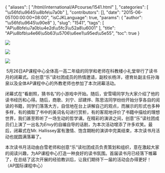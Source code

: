{
    "aliases": [
        "/html/international/APcourse/1541.html"
    ],
    "categories": [
        "\u56fd\u9645\u8bfe\u7a0b"
    ],
    "contributors": [],
    "date": "2015-06-05T00:00:00+08:00",
    "isCJKLanguage": true,
    "params": {
        "author": "\u56fd\u9645\u90e8"
    },
    "slug": "1541",
    "tags": [
        "AP\u8bfe\u7a0b\u4e2d\u5fc3\u52a8\u6001"
    ],
    "title": "AP\u8bfb\u4e66\u5b63\u5706\u6ee1\u95ed\u5e55",
    "toc": true
}

![](https://cdn.tfls.online/mirror/full/5f87d630a03175267ea0294d97685aef74163102.jpg)




![](https://cdn.tfls.online/mirror/full/39aa09a9a8ee84cb34714933274b010912b48027.jpg)




![](https://cdn.tfls.online/mirror/full/31998f4bdf3f60989bd5ce78bd0559e3c1d66910.jpg)




  





  





 5月26日AP课程中心全体高一高二年级的同学和老师在科教楼小礼堂举行了读书月的闭幕式。应创意“乐”读社团成员的热情邀请，副校长杨洋，德育处副主任孙海泉以及全体AP课程中心的外教老师也参加了本次闭幕活动。




闭幕式在“看剧照，猜书名”的小游戏中开始。随后，安雪瑒同学为大家介绍了他的读书经历和心得。随后，商歌、刘宁、邱建烨、陈思洁同学纷纷开始分享各自的阅读的书籍，同学们落落大方，自信地在台上讲解自己的观点，而展示的形式也多种多样，有的摘取了书中的美词名句进行赏析，有的客观地评价了书籍中描绘的理想世界，我们甚至聆听了一场生动的哲学课。在精彩的演讲之间，创意“乐”读社团成员们上演了一出名为*Envy*的自编自导的话剧，为本次活动增添了许多欢笑。最后，闭幕式在Mr. Hallissey富有激情、饱含期盼的演讲中完美结束，本次读书月活动也就圆满落幕了。




本次读书月活动由白雪老师和创意“乐”读社团成员负责策划和组织，意在激起大家的阅读兴趣，为AP课程中心打造一种良好的读书氛围。首届读书月已经落下帷幕了，在总结了这次开展的经验教训后，让我们期待下一届的活动会办得更好！（AP国际课程中心）









  



